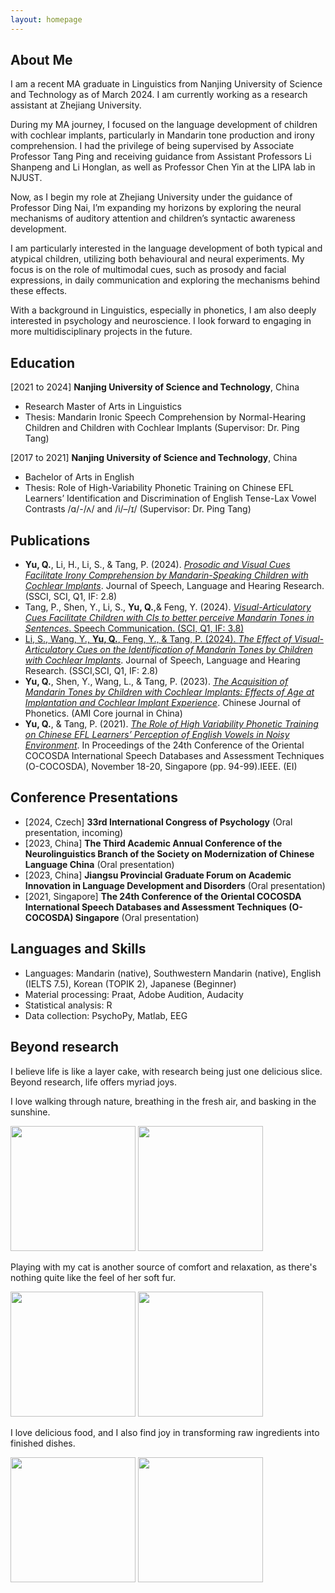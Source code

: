 ```yaml
---
layout: homepage
---
```


## About Me

I am a recent MA graduate in Linguistics from Nanjing University of Science and Technology as of March 2024. I am currently working as a research assistant at Zhejiang University.

During my MA journey, I focused on the language development of children with cochlear implants, particularly in Mandarin tone production and irony comprehension. I had the privilege of being supervised by Associate Professor Tang Ping and receiving guidance from Assistant Professors Li Shanpeng and Li Honglan, as well as Professor Chen Yin at the LIPA lab in NJUST.

Now, as I begin my role at Zhejiang University under the guidance of Professor Ding Nai, I’m expanding my horizons by exploring the neural mechanisms of auditory attention and children’s syntactic awareness development.

I am particularly interested in the language development of both typical and atypical children, utilizing both behavioural and neural experiments. My focus is on the role of multimodal cues, such as prosody and facial expressions, in daily communication and exploring the mechanisms behind these effects.

With a background in Linguistics, especially in phonetics, I am also deeply interested in psychology and neuroscience. I look forward to engaging in more multidisciplinary projects in the future.

## Education
[2021 to 2024] **Nanjing University of Science and Technology**, China 
- Research Master of Arts in Linguistics
- Thesis: Mandarin Ironic Speech Comprehension by Normal-Hearing Children and Children with Cochlear Implants (Supervisor: Dr. Ping Tang)

[2017 to 2021] **Nanjing University of Science and Technology**, China
- Bachelor of Arts in English 
- Thesis: Role of High-Variability Phonetic Training on Chinese EFL Learners’ Identification and Discrimination of English Tense-Lax Vowel Contrasts /ɑ/-/ʌ/ and /i/–/ɪ/ (Supervisor: Dr. Ping Tang)



## Publications
- **Yu, Q.**, Li, H., Li, S., & Tang, P. (2024). <a href="https://github.com/ahijessi/Qianxi-YU.github.io/tree/master/assets/files/paper3.pdf" target="_blank">*Prosodic and Visual Cues Facilitate Irony Comprehension by Mandarin-Speaking Children with Cochlear Implants*</a>. Journal of Speech, Language and Hearing Research. (SSCI, SCI, Q1, IF: 2.8)
- Tang, P., Shen, Y., Li, S., **Yu, Q.**,& Feng, Y. (2024). <a href="https://github.com/ahijessi/Qianxi-YU.github.io/tree/master/assets/files/paper5.pdf" target="_blank">*Visual-Articulatory Cues Facilitate Children with CIs to better perceive Mandarin Tones in Sentences*. Speech Communication. (SCI, Q1, IF: 3.8)
- Li, S., Wang, Y., **Yu, Q.**, Feng, Y., & Tang, P. (2024). <a href="https://github.com/ahijessi/Qianxi-YU.github.io/tree/master/assets/files/paper4.pdf" target="_blank">*The Effect of Visual-Articulatory Cues on the Identification of Mandarin Tones by Children with Cochlear Implants*</a>. Journal of Speech, Language and Hearing Research. (SSCI,SCI, Q1, IF: 2.8)
- **Yu, Q.**, Shen, Y., Wang, L., & Tang, P. (2023). <a href="https://github.com/ahijessi/Qianxi-YU.github.io/tree/master/assets/files/paper2.pdf" target="_blank">*The Acquisition of Mandarin Tones by Children with Cochlear Implants: Effects of Age at Implantation and Cochlear Implant Experience*</a>. Chinese Journal of Phonetics. (AMI Core journal in China)
- **Yu, Q.**, & Tang, P. (2021). <a href="https://github.com/ahijessi/Qianxi-YU.github.io/tree/master/assets/files/paper1.pdf" target="_blank">*The Role of High Variability Phonetic Training on Chinese EFL Learners’ Perception of English Vowels in Noisy Environment*</a>. In Proceedings of the 24th Conference of the Oriental COCOSDA International Speech Databases and Assessment Techniques (O-COCOSDA), November 18-20, Singapore (pp. 94-99).IEEE. (EI)

## Conference Presentations
- [2024, Czech] **33rd International Congress of Psychology** (Oral presentation, incoming)
- [2023, China] **The Third Academic Annual Conference of the Neurolinguistics Branch of the Society on Modernization of Chinese Language China** (Oral presentation)
- [2023, China] **Jiangsu Provincial Graduate Forum on Academic Innovation in Language Development and Disorders** (Oral presentation)
- [2021, Singapore] **The 24th Conference of the Oriental COCOSDA International Speech Databases and Assessment Techniques (O-COCOSDA) Singapore** (Oral presentation)


## Languages and Skills
- Languages: Mandarin (native), Southwestern Mandarin (native), English (IELTS 7.5), Korean (TOPIK 2), Japanese (Beginner)
- Material processing: Praat, Adobe Audition, Audacity
- Statistical analysis: R
- Data collection: PsychoPy, Matlab, EEG

## Beyond research
I believe life is like a layer cake, with research being just one delicious slice. 
Beyond research, life offers myriad joys. 

I love walking through nature, breathing in  the fresh air, and basking in the sunshine.
<p>
  <img src="https://github.com/ahijessi/Qianxi-YU.github.io/assets/78820942/385cc864-534e-4431-a28e-f6bf5a48eae8" width="200" height="200">
  <img src="https://github.com/ahijessi/Qianxi-YU.github.io/assets/78820942/17d821ec-e808-46d4-b965-341ba649813c" width="200" height="200">
</p>

Playing with my cat is another source of comfort and relaxation, as there's nothing quite like the feel of her soft fur.
<p> 
   <img src="https://github.com/ahijessi/Qianxi-YU.github.io/assets/78820942/db6f4f24-d3d3-45d1-8f64-c870373803d7" width="200" height="200">
   <img src="https://github.com/ahijessi/Qianxi-YU.github.io/assets/78820942/4dce54f8-736a-47b4-90d3-d28a91c96ebc" width="200" height="200">
</p>



I love delicious food, and I also find joy in transforming raw ingredients into finished dishes.
<p> 
   <img src="https://github.com/ahijessi/Qianxi-YU.github.io/assets/78820942/41bdef1c-a28c-4148-9eb9-9fb8a0645610" width="200" height="200">
   <img src="https://github.com/ahijessi/Qianxi-YU.github.io/assets/78820942/78bb8e59-7d52-44b0-8f8b-841258656483" width="200" height="200">
</p>

 
